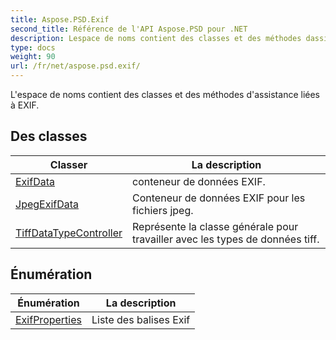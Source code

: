 ```yaml
---
title: Aspose.PSD.Exif
second_title: Référence de l'API Aspose.PSD pour .NET
description: Lespace de noms contient des classes et des méthodes dassistance liées à EXIF.
type: docs
weight: 90
url: /fr/net/aspose.psd.exif/
---
```

L'espace de noms contient des classes et des méthodes d'assistance liées à EXIF.

## Des classes

| Classer | La description |
| --- | --- |
| [ExifData](./exifdata/) | conteneur de données EXIF. |
| [JpegExifData](./jpegexifdata/) | Conteneur de données EXIF pour les fichiers jpeg. |
| [TiffDataTypeController](./tiffdatatypecontroller/) | Représente la classe générale pour travailler avec les types de données tiff. |
## Énumération

| Énumération | La description |
| --- | --- |
| [ExifProperties](./exifproperties/) | Liste des balises Exif |


